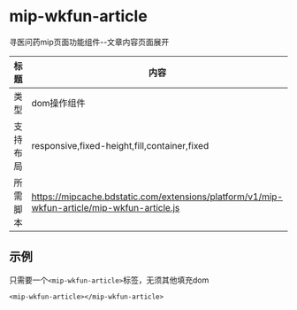 # mip-wkfun-article

寻医问药mip页面功能组件--文章内容页面展开

标题|内容
----|----
类型|dom操作组件
支持布局|responsive,fixed-height,fill,container,fixed
所需脚本|https://mipcache.bdstatic.com/extensions/platform/v1/mip-wkfun-article/mip-wkfun-article.js

## 示例

只需要一个`<mip-wkfun-article>`标签，无须其他填充dom

```
<mip-wkfun-article></mip-wkfun-article>
```
